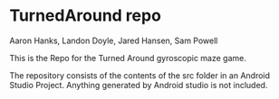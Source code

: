 # TurnedAround repo

Aaron Hanks, Landon Doyle, Jared Hansen, Sam Powell

This is the Repo for the Turned Around gyroscopic maze game. 

The repository consists of the contents of the src folder in an Android Studio Project. Anything generated by Android studio is not included. 
